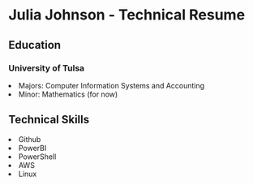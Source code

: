 # Julia Johnson - Technical Resume
## Education
 ### University of Tulsa
 <li>Majors: Computer Information Systems and Accounting 
 <li>Minor: Mathematics (for now)
 
## Technical Skills
 <li> Github
 <li> PowerBI
  <li> PowerShell
   <li> AWS
    <li> Linux
